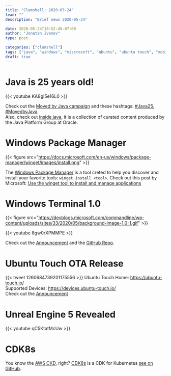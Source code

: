 ```yaml
---
title: "Clamshell: 2020-05-24"
lead: ""
description: "Brief news 2020-05-24"

date: 2020-05-24T18:52:49-07:00
author: "Jonatan Ivanov"
type: post

categories: ["clamshell"]
tags: ["java", "windows", "miscrosoft", "ubuntu", "ubuntu touch", "mobile", "Unreal", "Unreal Engine", "cloud", "cdk8s"]
draft: true
---
```


# Java is 25 years old!

{{< youtube KA8gI5e16L0 >}}
<br>

Check out the [Moved by Java campaign](https://www.oracle.com/java/moved-by-java/) and these hashtags: [#Java25](https://twitter.com/hashtag/Java25), [#MovedbyJava](https://twitter.com/hashtag/MovedbyJava).  
Also, check out [inside.java](https://inside.java/about/), it is a collection of curated content produced by the Java Platform Group at Oracle.

# Windows Package Manager

{{< figure src="https://docs.microsoft.com/en-us/windows/package-manager/winget/images/install.png" >}}

The [Windows Package Manager](https://github.com/microsoft/winget-cli) is a tool creted to help you discover and install your favorite tools: `winget install <tool>`. Check out this post by Microsoft: [Use the winget tool to install and manage applications](https://docs.microsoft.com/en-us/windows/package-manager/winget/)

# Windows Terminal 1.0

{{< figure src="https://devblogs.microsoft.com/commandline/wp-content/uploads/sites/33/2020/05/background-image-1.0-1.gif" >}}

{{< youtube 8gw0rXPMMPE >}}
<br>

Check out the [Announcement](https://devblogs.microsoft.com/commandline/windows-terminal-1-0/) and the [GitHub Repo](https://github.com/microsoft/terminal).

# Ubuntu Touch OTA Release

{{< tweet 1260684739201175556 >}}
Ubuntu Touch Home: https://ubuntu-touch.io/  
Supported Devices: https://devices.ubuntu-touch.io/  
Check out the [Announcement](https://ubports.com/blog/ubports-blog-1/post/ubuntu-touch-ota-12-release-276)

# Unreal Engine 5 Revealed

{{< youtube qC5KtatMcUw >}}

# CDK8s

You know the [AWS CKD](https://aws.amazon.com/cdk/), right? [CDK8s](https://cdk8s.io/) is a CDK for Kubernetes [see on GitHub](https://github.com/awslabs/cdk8s).
